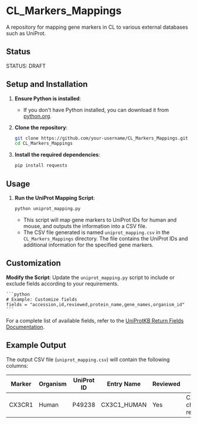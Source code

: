 # CL_Markers_Mappings

A repository for mapping gene markers in CL to various external databases such as UniProt.

## Status
STATUS: DRAFT

## Setup and Installation

1. **Ensure Python is installed**:
    - If you don't have Python installed, you can download it from [python.org](https://www.python.org/downloads/).

2. **Clone the repository**:
    ```sh
    git clone https://github.com/your-username/CL_Markers_Mappings.git
    cd CL_Markers_Mappings
    ```

3. **Install the required dependencies**:
    ```sh
    pip install requests
    ```

## Usage

1. **Run the UniProt Mapping Script**:
    ```sh
    python uniprot_mapping.py
    ```

    - This script will map gene markers to UniProt IDs for human and mouse, and outputs the information into a CSV file.
    - The CSV file generated is named `uniprot_mapping.csv` in the `CL_Markers_Mappings` directory. The file contains the UniProt IDs and additional information for the specified gene markers.

## Customization

**Modify the Script**:
    Update the `uniprot_mapping.py` script to include or exclude fields according to your requirements.

    ```python
    # Example: Customize fields
    fields = "accession,id,reviewed,protein_name,gene_names,organism_id"
    ```

For a complete list of available fields, refer to the [UniProtKB Return Fields Documentation](https://www.uniprot.org/help/return_fields).

## Example Output

The output CSV file (`uniprot_mapping.csv`) will contain the following columns:

| Marker | Organism | UniProt ID | Entry Name | Reviewed | Protein Names | Genes |
|--------|----------|------------|------------|----------|---------------|-------|
| CX3CR1 | Human    | P49238     | CX3C1_HUMAN| Yes      | CX3C chemokine receptor 1 | CX3CR1 |

